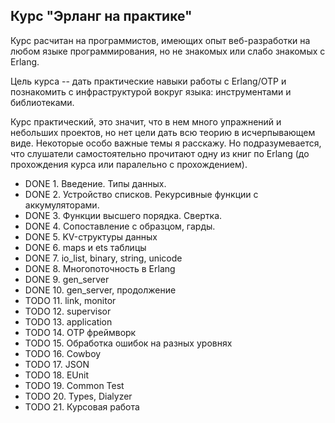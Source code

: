 ## Курс "Эрланг на практике"

Курс расчитан на программистов, имеющих опыт веб-разработки на любом
языке программирования, но не знакомых или слабо знакомых с Erlang.

Цель курса -- дать практические навыки работы с Erlang/OTP и
познакомить с инфраструктурой вокруг языка: инструментами и
библиотеками.

Курс практический, это значит, что в нем много упражнений и небольших
проектов, но нет цели дать всю теорию в исчерпывающем виде.  Некоторые
особо важные темы я расскажу. Но подразумевается, что слушатели
самостоятельно прочитают одну из книг по Erlang (до прохождения курса
или паралельно с прохождением).

* DONE 1. Введение. Типы данных.
* DONE 2. Устройство списков. Рекурсивные функции с аккумуляторами.
* DONE 3. Функции высшего порядка. Свертка.
* DONE 4. Сопоставление с образцом, гарды.
* DONE 5. KV-структуры данных
* DONE 6. maps и ets таблицы
* DONE 7. io_list, binary, string, unicode
* DONE 8. Многопоточность в Erlang
* DONE 9. gen_server
* DONE 10. gen_server, продолжение
* TODO 11. link, monitor
* TODO 12. supervisor
* TODO 13. application
* TODO 14. OTP фреймворк
* TODO 15. Обработка ошибок на разных уровнях
* TODO 16. Cowboy
* TODO 17. JSON
* TODO 18. EUnit
* TODO 19. Common Test
* TODO 20. Types, Dialyzer
* TODO 21. Курсовая работа
